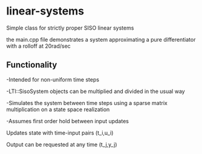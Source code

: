 # linear-systems
Simple class for strictly proper SISO linear systems

the main.cpp file demonstrates a system approximating a pure differentiator with a rolloff at 20rad/sec

## Functionality
-Intended for non-uniform time steps

-LTI::SisoSystem objects can be multiplied and divided in the usual way

-Simulates the system between time steps using a sparse matrix multiplication on a state space realization

-Assumes first order hold between input updates 


Updates state with time-input pairs (t_i,u_i)

Output can be requested at any time (t_j,y_j)
